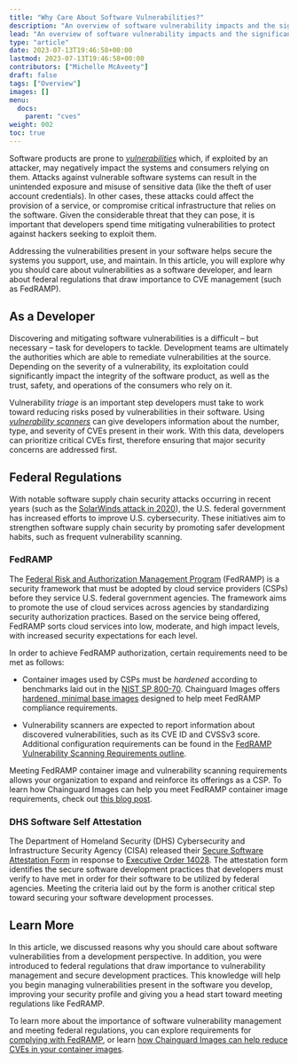 ```yaml
---
title: "Why Care About Software Vulnerabilities?"
description: "An overview of software vulnerability impacts and the significance of CVEs in vulnerability management practices"
lead: "An overview of software vulnerability impacts and the significance of CVEs in vulnerability management practices"
type: "article"
date: 2023-07-13T19:46:58+00:00
lastmod: 2023-07-13T19:46:58+00:00
contributors: ["Michelle McAveety"]
draft: false
tags: ["Overview"]
images: []
menu:
  docs:
    parent: "cves"
weight: 002
toc: true
---
```


Software products are prone to [*vulnerabilities*](/software-security/cves/cve-intro/) which, if exploited by an attacker, may negatively impact the systems and consumers relying on them. Attacks against vulnerable software systems can result in the unintended exposure and misuse of sensitive data (like the theft of user account credentials). In other cases, these attacks could affect the provision of a service, or compromise critical infrastructure that relies on the software. Given the considerable threat that they can pose, it is important that developers spend time mitigating vulnerabilities to protect against hackers seeking to exploit them.

Addressing the vulnerabilities present in your software helps secure the systems you support, use, and maintain. In this article, you will explore why you should care about vulnerabilities as a software developer, and learn about federal regulations that draw importance to CVE management (such as FedRAMP).


## As a Developer

Discovering and mitigating software vulnerabilities is a difficult – but necessary – task for developers to tackle. Development teams are ultimately the authorities which are able to remediate vulnerabilities at the source. Depending on the severity of a vulnerability, its exploitation could significantly impact the integrity of the software product, as well as the trust, safety, and operations of the consumers who rely on it.

Vulnerability *triage* is an important step developers must take to work toward reducing risks posed by vulnerabilities in their software. Using [*vulnerability scanners*](https://owasp.org/www-community/Vulnerability_Scanning_Tools) can give developers information about the number, type, and severity of CVEs present in their work. With this data, developers can prioritize critical CVEs first, therefore ensuring that major security concerns are addressed first.


## Federal Regulations

With notable software supply chain security attacks occurring in recent years (such as the [SolarWinds attack in 2020](/software-security/glossary/#solarwinds-hack)), the U.S. federal government has increased efforts to improve U.S. cybersecurity. These initiatives aim to strengthen software supply chain security by promoting safer development habits, such as frequent vulnerability scanning.


### FedRAMP

The [Federal Risk and Authorization Management Program](https://www.fedramp.gov/program-basics/) (FedRAMP) is a security framework that must be adopted by cloud service providers (CSPs) before they service U.S. federal government agencies. The framework aims to promote the use of cloud services across agencies by standardizing security authorization practices. Based on the service being offered, FedRAMP sorts cloud services into low, moderate, and high impact levels, with increased security expectations for each level.

In order to achieve FedRAMP authorization, certain requirements need to be met as follows: 

- Container images used by CSPs must be *hardened* according to benchmarks laid out in the [NIST SP 800-70](https://nvlpubs.nist.gov/nistpubs/SpecialPublications/NIST.SP.800-70r4.pdf). Chainguard Images offers [hardened, minimal base images](https://www.chainguard.dev/chainguard-images) designed to help meet FedRAMP compliance requirements.

- Vulnerability scanners are expected to report information about discovered vulnerabilities, such as its CVE ID and CVSSv3 score. Additional configuration requirements can be found in the [FedRAMP Vulnerability Scanning Requirements outline](https://www.fedramp.gov/assets/resources/documents/CSP_Vulnerability_Scanning_Requirements.pdf).

Meeting FedRAMP container image and vulnerability scanning requirements allows your organization to expand and reinforce its offerings as a CSP. To learn how Chainguard Images can help you meet FedRAMP container image requirements, check out [this blog post](https://www.chainguard.dev/unchained/fortify-comply-and-conquer-fedramp-with-chainguard-images).


### DHS Software Self Attestation

The Department of Homeland Security (DHS) Cybersecurity and Infrastructure Security Agency (CISA) released their [Secure Software Attestation Form](https://www.cisa.gov/sites/default/files/2023-04/secure-software-self-attestation_common-form_508.pdf) in response to [Executive Order 14028](https://www.whitehouse.gov/briefing-room/presidential-actions/2021/05/12/executive-order-on-improving-the-nations-cybersecurity/). The attestation form identifies the secure software development practices that developers must verify to have met in order for their software to be utilized by federal agencies. Meeting the criteria laid out by the form is another critical step toward securing your software development processes.


## Learn More

In this article, we discussed reasons why you should care about software vulnerabilities from a development perspective. In addition, you were introduced to federal regulations that draw importance to vulnerability management and secure development practices. This knowledge will help you begin managing vulnerabilities present in the software you develop, improving your security profile and giving you a head start toward meeting regulations like FedRAMP.

To learn more about the importance of software vulnerability management and meeting federal regulations, you can explore requirements for [complying with FedRAMP](https://www.fedramp.gov/baselines/), or learn [how Chainguard Images can help reduce CVEs in your container images](https://www.chainguard.dev/chainguard-images).